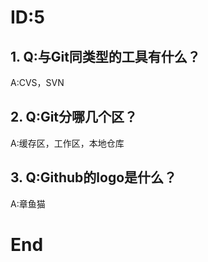 # ID:5
## 1. Q:与Git同类型的工具有什么？
A:CVS，SVN
## 2. Q:Git分哪几个区？
A:缓存区，工作区，本地仓库
## 3. Q:Github的logo是什么？
A:章鱼猫
# End
